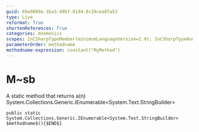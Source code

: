 ```yaml
---
guid: 69a9889a-1ba3-49bf-81d4-8c19cea8fa53
type: Live
reformat: True
shortenReferences: True
categories: mnemonics
scopes: InCSharpTypeMember(minimumLanguageVersion=2.0); InCSharpTypeAndNamespace(minimumLanguageVersion=2.0)
parameterOrder: methodname
methodname-expression: constant("MyMethod")
---
```


# M~sb

A static method that returns a(n) System.Collections.Generic.IEnumerable<System.Text.StringBuilder>

```
public static System.Collections.Generic.IEnumerable<System.Text.StringBuilder> $methodname$(){$END$}
```
